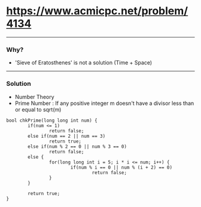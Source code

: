 # https://www.acmicpc.net/problem/4134

------------------------------------------

### Why?

- 'Sieve of Eratosthenes' is not a solution (Time + Space) 

------------------------------------------

### Solution

- Number Theory
- Prime Number : If any positive integer m doesn't have a divisor less than or equal to sqrt(m) 

```
bool chkPrime(long long int num) {
        if(num <= 1)
				return false;
		else if(num == 2 || num == 3)
				return true;
		else if(num % 2 == 0 || num % 3 == 0)
				return false;
		else {
				for(long long int i = 5; i * i <= num; i++) {
						if(num % i == 0 || num % (i + 2) == 0)
								return false;
				}
		}
		
		return true;
}
```
